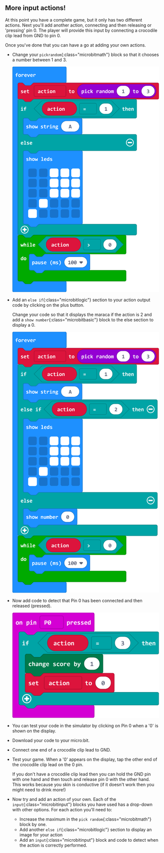 ## More input actions!

At this point you have a complete game, but it only has two different actions. Next you'll add another action, connecting and then releasing or 'pressing' pin 0. The player will provide this input by connecting a crocodile clip lead from GND to pin 0. 

Once you've done that you can have a go at adding your own actions.

+ Change your `pickrandom`{:class="microbitmath"} block so that it chooses a number between 1 and 3. 

  ![game setup code](images/doit-random-3.png)

+ Add an `else if`{:class="microbitlogic"} section to your action output code by clicking on the plus button. 

  Change your code so that it displays the maraca if the action is 2 and add a `show number`{:class="microbitbasic"} block to the else section to display a 0. 

   ![game setup code](images/doit-show-0.png)

+ Now add code to detect that Pin 0 has been connected and then released (pressed).

  ![game setup code](images/doit-0-pressed.png)

+ You can test your code in the simulator by clicking on Pin 0 when a '0' is shown on the display. 

+ Download your code to your micro:bit. 

+ Connect one end of a crocodile clip lead to GND. 

+ Test your game. When a '0' appears on the display, tap the other end of the crocodile clip lead on the 0 pin. 

  If you don't have a crocodile clip lead then you can hold the GND pin with one hand and then touch and release pin 0 with the other hand. This works because you skin is conductive (if it doesn't work then you might need to drink more!)
  
+ Now try and add an action of your own. Each of the `input`{:class="microbitinput"} blocks you have used has a drop-down with other options. For each action you'll need to:

  + Increase the maximum in the `pick random`{:class="microbitmath"} block by one.
  + Add another `else if`{:class="microbitlogic"} section to display an image for your action
  + Add an `input`{:class="microbitinput"} block and code to detect when the action is correctly performed. 




